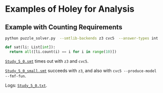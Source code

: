 # Examples of Holey for Analysis

## Example with Counting Requirements

```bash
python puzzle_solver.py  --smtlib-backends z3 cvc5  --answer-types int str float --name-prefix Study_5:0
```

```python
def sat(li: List[int]):
  return all([li.count(i) == i for i in range(10)])
```

[`Study_5_0.smt`](Study_5_0.smt) times out with `z3` and `cvc5`.

[`Study_5_0_small.smt`](Study_5_0_small.smt) succeeds with `z3`, and also with `cvc5 --produce-model --fmf-fun`.

Logs: [`Study_5_0.txt`](Study_5_0.txt).
